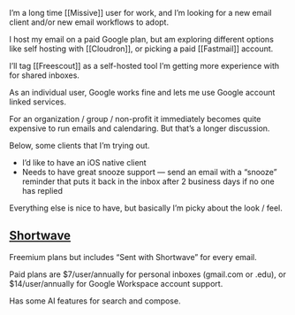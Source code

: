 I’m a long time [[Missive]] user for work, and I’m looking for a new email client and/or new email workflows to adopt.  

I host my email on a paid Google plan, but am exploring different options like self hosting with [[Cloudron]], or picking a paid [[Fastmail]] account. 

I’ll tag [[Freescout]] as a self-hosted tool I’m getting more experience with for shared inboxes. 

As an individual user, Google works fine and lets me use Google account linked services. 

For an organization / group / non-profit it immediately becomes quite expensive to run emails and calendaring. But that’s a longer discussion. 

Below, some clients that I’m trying out.

* I’d like to have an iOS native client 
* Needs to have great snooze support — send an email with a “snooze” reminder that puts it back in the inbox after 2 business days if no one has replied 

Everything else is nice to have, but basically I’m picky about the look / feel. 
## [Shortwave](https://www.shortwave.com/)

Freemium plans but includes “Sent with Shortwave” for every email. 

Paid plans are $7/user/annually for personal inboxes (gmail.com or .edu), or $14/user/annually for Google Workspace account support. 

Has some AI features for search and compose. 